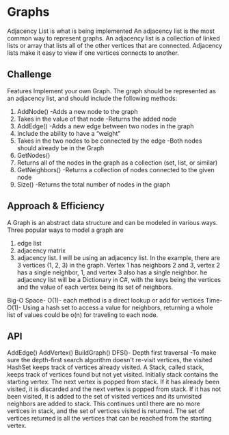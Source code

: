 # Graphs

Adjacency List is what is being implemented 
An adjacency list is the most common way to represent graphs. An adjacency list is a collection of linked lists or array
that lists all of the other vertices that are connected. Adjacency lists make it easy to view if one vertices connects to another.

## Challenge
Features
Implement your own Graph. The graph should be represented as an adjacency list, and should include the following methods:

1. AddNode()
-Adds a new node to the graph
2. Takes in the value of that node
-Returns the added node
3. AddEdge()
-Adds a new edge between two nodes in the graph
5. Include the ability to have a “weight”
6. Takes in the two nodes to be connected by the edge
-Both nodes should already be in the Graph
7. GetNodes()
8. Returns all of the nodes in the graph as a collection (set, list, or similar)
9. GetNeighbors()
-Returns a collection of nodes connected to the given node
10. Size()
-Returns the total number of nodes in the graph

## Approach & Efficiency
A Graph is an abstract data structure and can be modeled in various ways. Three popular ways to model a graph are 
1) edge list
2) adjacency matrix
3) adjacency list. 
I will be using an adjacency list. In the example, 
there are 3 vertices (1, 2, 3) in the graph. Vertex 1 has neighbors 2 and 3, vertex 2 has a single neighbor, 1, and vertex 3 also 
has a single neighbor. he adjacency list will be a Dictionary in C#, with the keys being the vertices and the value of each vertex 
being its set of neighbors.

Big-O
Space- O(1)- each method is a direct lookup or add for vertices
Time- O(1)- Using a hash set to access a value for neighbors, returning a whole list of values could be o(n) for traveling to each node.

## API

AddEdge()
AddVertex()
BuildGraph()
DFS()- Depth first traversal -To make sure the depth-first search algorithm doesn't re-visit vertices, the visited
HashSet keeps track of vertices already visited. A Stack, called stack, keeps track of vertices found but not yet visited. 
Initially stack contains the starting vertex. The next vertex is popped from stack. If it has already been visited, it is discarded 
and the next vertex is popped from stack. If it has not been visited, it is added to the set of visited vertices and its unvisited 
neighbors are added to stack. This continues until there are no more vertices in stack, and the set of vertices visited is returned.
The set of vertices returned is all the vertices that can be reached from the starting vertex.
